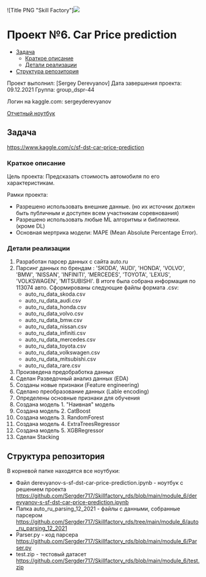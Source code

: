 

![Title PNG "Skill Factory"]<img src="file:///C:/Users/derev/projects/SkillFactory/module_6/Без названия.png" />
# Проект №6. Car Price prediction

<!-- vim-markdown-toc Redcarpet -->

* [Задача](#задача)
    * [Краткое описание](#краткое-описание)
    * [Детали реализации](#детали-реализации)
* [Структура репозитория](#структура-репозитория)

<!-- vim-markdown-toc -->

Проект выполнил: [Sergey Derevyanov]
Дата завершения проекта: 09.12.2021
Группа: group_dspr-44

Логин на kaggle.com: sergeyderevyanov

[Отчетный ноутбук](main.ipynb)

## Задача

https://www.kaggle.com/c/sf-dst-car-price-prediction


### Краткое описание

Цель проекта: Предсказать стоимость автомобиля по его характеристикам.

Рамки проекта:
* Разрешено использовать внешние данные. (но их источник должен быть публичным и доступен всем участникам соревнования)
* Разрешено использовать любые ML алгоритмы и библиотеки. (кроме DL)
* Основная мертрика модели: MAPE (Mean Absolute Percentage Error). 

### Детали реализации

1. Разработан парсер данных с сайта auto.ru
2. Парсинг данных по брендам : 'SKODA', 'AUDI', 'HONDA', 'VOLVO', 'BMW', 'NISSAN', 'INFINITI',
'MERCEDES', 'TOYOTA', 'LEXUS', 'VOLKSWAGEN', 'MITSUBISHI'. В итоге была собрана информация по 113074 авто.
Сформированы следующие файлы формата .csv:
    * auto_ru_data_skoda.csv
    * auto_ru_data_audi.csv
    * auto_ru_data_honda.csv
    * auto_ru_data_volvo.csv
    * auto_ru_data_bmw.csv
    * auto_ru_data_nissan.csv
    * auto_ru_data_infiniti.csv
    * auto_ru_data_mercedes.csv
    * auto_ru_data_toyota.csv
    * auto_ru_data_volkswagen.csv
    * auto_ru_data_mitsubishi.csv 
    * auto_ru_data_rare.csv
3. Произведена предобработка данных
4. Сделан Разведочный анализ данных (EDA)
5. Созданы новые признаки (Feature engineering)
6. Сделано преобразование данных (Lable encoding)
7. Определены основные признаки для обучения
8. Создана модель 1. "Наивная" модель
9. Создана модель 2. CatBoost
10. Создана модель 3. RandomForest
11. Создана модель 4. ExtraTreesRegressor
12. Создана модель 5. XGBRegressor
13. Сделан Stacking

## Структура репозитория

В корневой папке находятся все ноутбуки:

- Файл derevyanov-s-sf-dst-car-price-prediction.ipynb - ноутбук с решением проекта https://github.com/Sergder717/Skillfactory_rds/blob/main/module_6/derevyanov-s-sf-dst-car-price-prediction.ipynb
- Папка auto_ru_parsing_12_2021 - файлы с данными, собранные парсером https://github.com/Sergder717/Skillfactory_rds/tree/main/module_6/auto_ru_parsing_12_2021
- Parser.py - код парсера https://github.com/Sergder717/Skillfactory_rds/blob/main/module_6/Parser.py
- test.zip - тестовый датасет https://github.com/Sergder717/Skillfactory_rds/blob/main/module_6/test.zip

